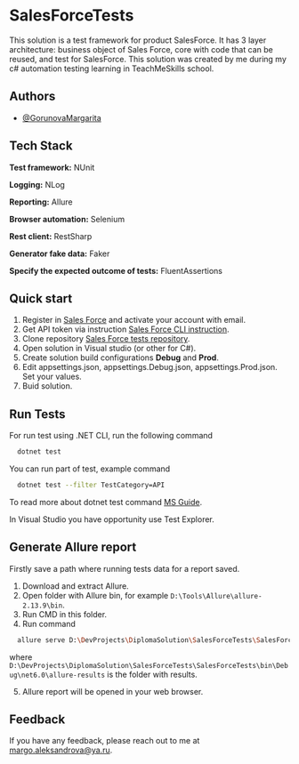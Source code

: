 # SalesForceTests
This solution is a test framework for product SalesForce. It has 3 layer architecture: business object of Sales Force, core with code that can be reused, and test for SalesForce. This solution was created by me during my c# automation testing learning in TeachMeSkills school.

## Authors

- [@GorunovaMargarita](https://github.com/GorunovaMargarita)


## Tech Stack

**Test framework:** NUnit

**Logging:** NLog

**Reporting:** Allure

**Browser automation:** Selenium

**Rest client:** RestSharp

**Generator fake data:** Faker

**Specify the expected outcome of tests:** FluentAssertions


## Quick start

1. Register in [Sales Force](https://developer.salesforce.com) and activate your account with email.
2. Get API token via instruction [Sales Force CLI instruction](https://developer.salesforce.com/docs/atlas.en-us.api_rest.meta/api_rest/quickstart_oauth.htm).
3. Clone repository [Sales Force tests repository](https://github.com/GorunovaMargarita/SalesForceTests). 
4. Open solution in Visual studio (or other for C#).
5. Create solution build configurations **Debug** and **Prod**.
6. Edit appsettings.json, appsettings.Debug.json, appsettings.Prod.json. Set your values.
6. Buid solution.

## Run Tests

For run test using .NET CLI, run the following command

```bash
  dotnet test
```
You can run part of test, example command 

```bash
  dotnet test --filter TestCategory=API
```
To read more about dotnet test command [MS Guide](https://learn.microsoft.com/ru-ru/dotnet/core/tools/dotnet-test).

In Visual Studio you have opportunity use Test Explorer.

## Generate Allure report
Firstly save a path where running tests data for a report saved.
1. Download and extract Allure.
2. Open folder with Allure bin, for example ``D:\Tools\Allure\allure-2.13.9\bin``.
3. Run CMD in this folder.
4. Run command 
```bash
  allure serve D:\DevProjects\DiplomaSolution\SalesForceTests\SalesForceTests\bin\Debug\net6.0\allure-results
```
where ``D:\DevProjects\DiplomaSolution\SalesForceTests\SalesForceTests\bin\Debug\net6.0\allure-results`` is the folder with results.

5. Allure report will be opened in your web browser.
## Feedback

If you have any feedback, please reach out to me at margo.aleksandrova@ya.ru.


